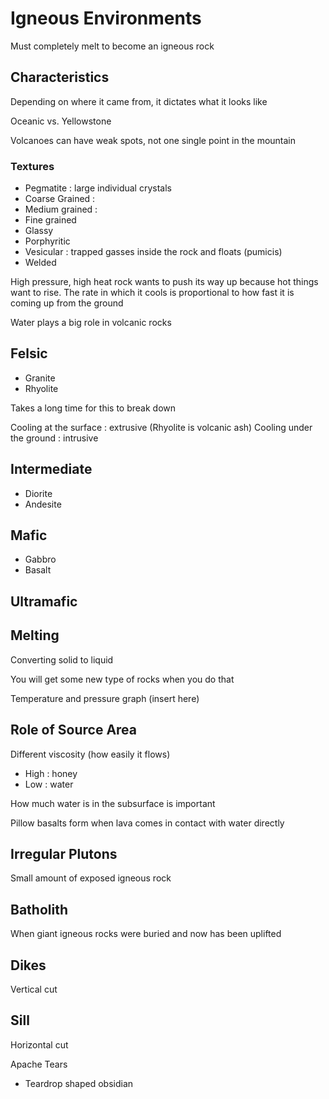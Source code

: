 # Igneous Environments

Must completely melt to become an igneous rock


## Characteristics

Depending on where it came from, it dictates what it looks like

Oceanic vs. Yellowstone

Volcanoes can have weak spots, not one single point in the mountain

### Textures

- Pegmatite : large individual crystals
- Coarse Grained : 
- Medium grained :
- Fine grained
- Glassy
- Porphyritic
- Vesicular : trapped gasses inside the rock and floats (pumicis)
- Welded

High pressure, high heat rock wants to push its way up because hot things want to rise. The rate in which it cools is proportional to how fast it is coming up from the ground

Water plays a big role in volcanic rocks

## Felsic

- Granite
- Rhyolite

Takes a long time for this to break down

Cooling at the surface : extrusive (Rhyolite is volcanic ash)
Cooling under the ground : intrusive

## Intermediate

- Diorite
- Andesite

## Mafic

- Gabbro 
- Basalt

## Ultramafic 
 

## Melting

Converting solid to liquid

You will get some new type of rocks when you do that

Temperature and pressure graph (insert here)

## Role of Source Area

Different viscosity (how easily it flows)
- High : honey
- Low : water

How much water is in the subsurface is important

Pillow basalts form when lava comes in contact with water directly

## Irregular Plutons

Small amount of exposed igneous rock

## Batholith

When giant igneous rocks were buried and now has been uplifted

## Dikes

Vertical cut

## Sill

Horizontal cut

Apache Tears

- Teardrop shaped obsidian


